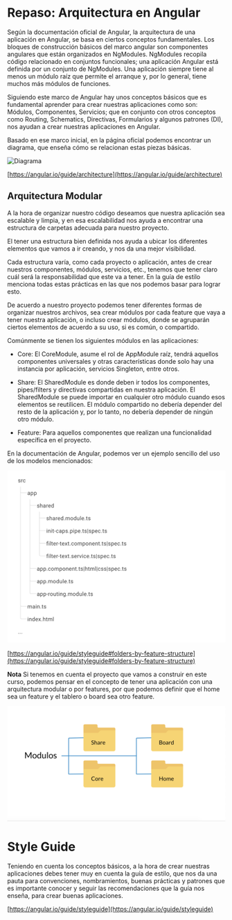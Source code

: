 # **Repaso: Arquitectura en Angular** 

Según la documentación oficial de Angular,  la arquitectura de una aplicación en Angular, se basa en ciertos conceptos fundamentales. Los bloques de construcción básicos del marco angular son componentes angulares que están organizados en NgModules. NgModules recopila código relacionado en conjuntos funcionales; una aplicación Angular está definida por un conjunto de NgModules. Una aplicación siempre tiene al menos un módulo raíz que permite el arranque y, por lo general, tiene muchos más módulos de funciones.

Siguiendo este marco de Angular hay unos conceptos básicos que es fundamental aprender para crear nuestras aplicaciones como son: Módulos, Componentes, Servicios; que en conjunto con otros conceptos como Routing, Schematics, Directivas, Formularios y algunos patrones (DI), nos ayudan a crear nuestras aplicaciones en Angular.

Basado en ese marco inicial, en la página oficial podemos encontrar un diagrama, que enseña cómo se relacionan estas piezas básicas.


![Diagrama](https://angular.io/generated/images/guide/architecture/overview2.png)

[https://angular.io/guide/architecture](https://angular.io/guide/architecture)


## Arquitectura Modular

A la hora de organizar nuestro código deseamos que nuestra aplicación sea escalable y limpia, y en esa escalabilidad nos ayuda a encontrar una estructura de carpetas adecuada para nuestro proyecto.

El tener una estructura bien definida nos ayuda a ubicar los diferentes elementos que vamos a ir creando, y nos da una mejor visibilidad.

Cada estructura varía, como cada proyecto o aplicación, antes de crear nuestros componentes, módulos, servicios, etc., tenemos que tener claro cuál será la responsabilidad que este va a tener. En la guía de estilo menciona todas estas prácticas en las que nos podemos basar para lograr esto.

De acuerdo a nuestro proyecto podemos tener diferentes formas de organizar nuestros archivos, sea crear módulos por cada feature que vaya a tener nuestra aplicación, o incluso crear módulos, donde se agruparán ciertos elementos de acuerdo a su uso, si es común, o compartido.

Comúnmente se tienen los siguientes módulos en las aplicaciones:

- Core: El CoreModule, asume el rol de AppModule raíz, tendrá aquellos componentes universales y otras características donde solo hay una instancia por aplicación, servicios Singleton, entre otros.

- Share: El SharedModule es donde deben ir todos los componentes, pipes/filters y directivas compartidas en nuestra aplicación. El SharedModule se puede importar en cualquier otro módulo cuando esos elementos se reutilicen. El módulo compartido no debería depender del resto de la aplicación y, por lo tanto, no debería depender de ningún otro módulo.

- Feature: Para aquellos componentes que realizan una funcionalidad específica en el proyecto.

En la documentación de Angular, podemos ver un ejemplo sencillo del uso de los modelos mencionados:

<img src="./images/folder-structure.png"
     alt="Ejemplo"
      />

[https://angular.io/guide/styleguide#folders-by-feature-structure](https://angular.io/guide/styleguide#folders-by-feature-structure)

**Nota**
Si tenemos en cuenta el proyecto que vamos a construir en este curso, podemos pensar en el concepto de tener una aplicación con una arquitectura modular o por features, por que podemos definir que el home sea un feature y el tablero o board sea otro feature.

<img src="./images/example.png"
     alt="Ejemplo"
     />

# **Style Guide** 

Teniendo en cuenta los conceptos básicos, a la hora de crear nuestras aplicaciones debes tener muy en cuenta la guía de estilo, que nos da una pauta para convenciones, nombramientos, buenas prácticas y patrones que es importante conocer y seguir las recomendaciones que la guía nos enseña, para crear buenas aplicaciones.

[https://angular.io/guide/styleguide](https://angular.io/guide/styleguide)

